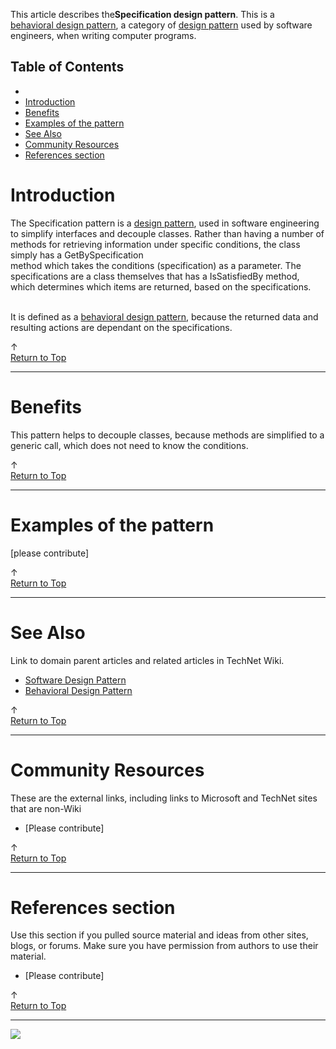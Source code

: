 
This article describes the**Specification design pattern**. This is a<br>[behavioral design pattern](http://social.technet.microsoft.com/wiki/contents/articles/13209.behavioural-design-pattern.aspx), a category of [design pattern](http://social.technet.microsoft.com/wiki/contents/articles/13207.software-design-pattern.aspx) used by software engineers, when writing computer programs.<br>  
  

## Table of Contents



- 
- [Introduction](#Introduction)
- [Benefits](#Benefits)
- [Examples of the pattern](#Examples_of_the_pattern)
- [See Also](#See_Also)
- [Community Resources](#Community_Resources)
- [References section](#References_section)


## 

# <a name="Introduction"></a>Introduction


The Specification pattern is a [design pattern](http://social.technet.microsoft.com/wiki/contents/articles/13207.software-design-pattern.aspx), used in software engineering to simplify interfaces and decouple classes. Rather than having a number of methods for retrieving information under specific conditions, the class simply has a GetBySpecification<br> method which takes the conditions (specification) as a parameter. The specifications are a class themselves that has a IsSatisfiedBy method, which determines which items are returned, based on the specifications.  
  
<br>It is defined as a [behavioral design pattern](http://social.technet.microsoft.com/wiki/contents/articles/13209.behavioural-design-pattern.aspx), because the returned data and resulting actions are dependant on the specifications.



↑ [<br>Return to Top](http://social.technet.microsoft.com/wiki/contents/articles/13229.specification-design-pattern/edit.aspx#Top)


* * *

# <a name="Benefits"></a>Benefits


This pattern helps to decouple classes, because methods are simplified to a generic call, which does not need to know the conditions.



↑ [<br>Return to Top](http://social.technet.microsoft.com/wiki/contents/articles/13229.specification-design-pattern/edit.aspx#Top)


* * *

# <a name="Examples_of_the_pattern"></a>Examples of the pattern


[please contribute]











↑ [<br>Return to Top](http://social.technet.microsoft.com/wiki/contents/articles/13229.specification-design-pattern/edit.aspx#Top)


* * *

# <a name="See_Also"></a>See Also
Link to domain parent articles and related articles in TechNet Wiki.
- [Software Design Pattern](http://social.technet.microsoft.com/wiki/contents/articles/13207.software-design-pattern.aspx)
- [Behavioral Design Pattern](http://social.technet.microsoft.com/wiki/contents/articles/13209.behavioral-design-pattern.aspx)







↑ [<br>Return to Top](http://social.technet.microsoft.com/wiki/contents/articles/13229.specification-design-pattern/edit.aspx#Top)


* * *

# <a name="Community_Resources"></a>Community Resources
These are the external links, including links to Microsoft and TechNet sites that are non-Wiki
- [Please contribute]







↑ [<br>Return to Top](http://social.technet.microsoft.com/wiki/contents/articles/13229.specification-design-pattern/edit.aspx#Top)


* * *

# <a name="References_section"></a>References section
Use this section if you pulled source material and ideas from other sites, blogs, or forums. Make sure you have permission from authors to use their material.
- [Please contribute]











↑ [<br>Return to Top](http://social.technet.microsoft.com/wiki/contents/articles/13229.specification-design-pattern/edit.aspx#Top)


* * *
![ ](http://c.statcounter.com/8278708/0/13fc676e/1/)
